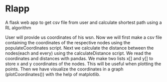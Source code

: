 # Rlapp
A flask web app to get csv file from user and calculate shortest path using a RL algorithm

User will provide us coordinates of his wsn. Now we will first make a csv file containing the coordinates of the respective nodes using the populateCoordinates script. Next we calculate the distance between the nodes(each and every) using the calculateDistance script. We read the coordinates and distances with pandas. We make two lists x[] and y[] to store x and y coordinates of the nodes. This will be useful when plotting the points. Then we have visualize the coordinates in a graph (plotCoordinates())  with the help of matplotlib.
